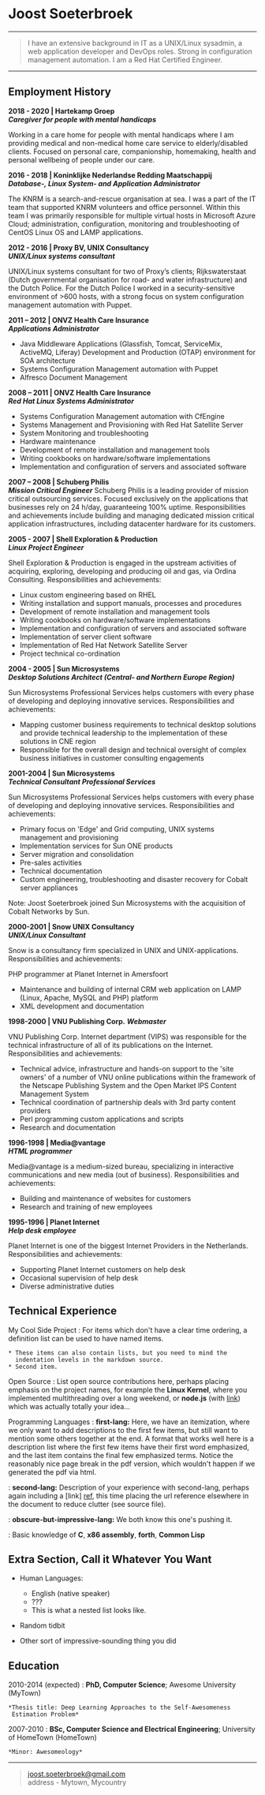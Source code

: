 Joost Soeterbroek
=================

----

> I have an extensive background in IT as a UNIX/Linux sysadmin, a web application 
> developer and DevOps roles. Strong in configuration management automation. I am 
> a Red Hat Certified Engineer.

----

Employment History
------------------

**2018 - 2020 | Hartekamp Groep**  
***Caregiver for people with mental handicaps***

Working in a care home for people with mental handicaps where I am providing medical and non-medical home care service to elderly/disabled clients. Focused on personal care, companionship, homemaking, health and personal wellbeing of people under our care.

**2016 - 2018 | Koninklijke Nederlandse Redding Maatschappij**  
***Database-, Linux System- and Application Administrator***

The KNRM is a search-and-rescue organisation at sea. I was a part of the IT team that supported KNRM volunteers and office personnel. Within this team I was primarily responsible for multiple virtual hosts in Microsoft Azure Cloud; administration, configuration, monitoring and troubleshooting of CentOS Linux OS and LAMP applications.

**2012 - 2016 | Proxy BV, UNIX Consultancy**  
***UNIX/Linux systems consultant***

UNIX/Linux systems consultant for two of Proxy’s clients; Rijkswaterstaat (Dutch governmental organisation for road- and water infrastructure) and the Dutch Police. For the Dutch Police I worked in a security-sensitive environment of >600 hosts, with a strong focus on system configuration management automation with Puppet.

**2011 – 2012 | ONVZ Health Care Insurance**  
***Applications Administrator***

* Java Middleware Applications  (Glassfish, Tomcat, ServiceMix, ActiveMQ, Liferay) Development and Production (OTAP) environment for SOA architecture
* Systems Configuration Management automation with Puppet
* Alfresco Document Management

**2008 – 2011 | ONVZ Health Care Insurance**  
***Red Hat Linux Systems Administrator***

* Systems Configuration Management automation with CfEngine
* Systems Management and Provisioning with Red Hat Satellite Server
* System Monitoring and troubleshooting
* Hardware maintenance
* Development of remote installation and management tools
* Writing cookbooks on hardware/software implementations
* Implementation and configuration of servers and associated software

**2007 – 2008 | Schuberg Philis**  
***Mission Critical Engineer***
Schuberg Philis is a leading provider of mission critical outsourcing services. Focused exclusively on the applications that businesses rely on 24 h/day, guaranteeing 100% uptime. Responsibilities and achievements include building and managing dedicated mission critical application infrastructures, including datacenter hardware for its customers.

**2005 - 2007 | Shell Exploration & Production**  
***Linux Project Engineer***

Shell Exploration & Production is engaged in the upstream activities of acquiring, exploring, developing and producing oil and gas, via Ordina Consulting. Responsibilities and achievements:

* Linux custom engineering based on RHEL
* Writing installation and support manuals, processes and procedures
* Development of remote installation and management tools
* Writing cookbooks on hardware/software implementations
* Implementation and configuration of servers and associated software
* Implementation of server client software
* Implementation of Red Hat Network Satellite Server
* Project technical co-ordination

**2004 - 2005 | Sun Microsystems**  
***Desktop Solutions Architect (Central- and Northern Europe Region)***

Sun Microsystems Professional Services helps customers with every phase of developing and deploying innovative services. Responsibilities and achievements:

* Mapping customer business requirements to technical desktop solutions and provide technical leadership to the implementation of these solutions in CNE region
* Responsible for the overall design and technical oversight of complex business initiatives in customer consulting engagements

**2001-2004 | Sun Microsystems**  
***Technical Consultant Professional Services***

Sun Microsystems Professional Services helps customers with every phase of developing and deploying innovative services. Responsibilities and achievements:

* Primary focus on 'Edge' and Grid computing, UNIX systems management and provisioning
* Implementation services for Sun ONE products
* Server migration and consolidation
* Pre-sales activities
* Technical documentation
* Custom engineering, troubleshooting and disaster recovery for Cobalt server appliances

Note: Joost Soeterbroek joined Sun Microsystems with the acquisition of Cobalt Networks by Sun.

**2000-2001 | Snow UNIX Consultancy**  
***UNIX/Linux Consultant***

Snow is a consultancy firm specialized in UNIX and UNIX-applications. Responsibilities and achievements:

PHP programmer at Planet Internet in Amersfoort
* Maintenance and building of internal CRM web application on LAMP (Linux, Apache, MySQL and PHP) platform
* XML development and documentation

**1998-2000 | VNU Publishing Corp.**
***Webmaster***

VNU Publishing Corp. Internet department (VIPS) was responsible for the technical infrastructure of all of its publications on the Internet. Responsibilities and achievements:

* Technical advice, infrastructure and hands-on support to the 'site owners' of a number of VNU online publications within the framework of the Netscape Publishing System and the Open Market IPS Content Management System
* Technical coordination of partnership deals with 3rd party content providers
* Perl programming custom applications and scripts
* Research and documentation

**1996-1998 | Media@vantage**  
***HTML programmer***

Media@vantage is a medium-sized bureau, specializing in interactive communications and new media (out of business). Responsibilities and achievements:

* Building and maintenance of websites for customers
* Research and training of new employees

**1995-1996 | Planet Internet**  
***Help desk employee***

Planet Internet is one of the biggest Internet Providers in the Netherlands. Responsibilities and achievements:

* Supporting Planet Internet customers on help desk
* Occasional supervision of help desk
* Diverse administrative duties


Technical Experience
--------------------

My Cool Side Project
:   For items which don't have a clear time ordering, a definition
    list can be used to have named items.

    * These items can also contain lists, but you need to mind the
      indentation levels in the markdown source.
    * Second item.

Open Source
:   List open source contributions here, perhaps placing emphasis on
    the project names, for example the **Linux Kernel**, where you
    implemented multithreading over a long weekend, or **node.js**
    (with [link](http://nodejs.org)) which was actually totally
    your idea...

Programming Languages
:   **first-lang:** Here, we have an itemization, where we only want
    to add descriptions to the first few items, but still want to
    mention some others together at the end. A format that works well
    here is a description list where the first few items have their
    first word emphasized, and the last item contains the final few
    emphasized terms. Notice the reasonably nice page break in the pdf
    version, which wouldn't happen if we generated the pdf via html.

:   **second-lang:** Description of your experience with second-lang,
    perhaps again including a [link] [ref], this time placing the url
    reference elsewhere in the document to reduce clutter (see source
    file). 

:   **obscure-but-impressive-lang:** We both know this one's pushing
    it.

:   Basic knowledge of **C**, **x86 assembly**, **forth**, **Common Lisp**

[ref]: https://github.com/githubuser/superlongprojectname

Extra Section, Call it Whatever You Want
----------------------------------------

* Human Languages:

     * English (native speaker)
     * ???
     * This is what a nested list looks like.

* Random tidbit

* Other sort of impressive-sounding thing you did


Education
---------

2010-2014 (expected)
:   **PhD, Computer Science**; Awesome University (MyTown)

    *Thesis title: Deep Learning Approaches to the Self-Awesomeness
     Estimation Problem*

2007-2010
:   **BSc, Computer Science and Electrical Engineering**; University of
    HomeTown (HomeTown)

    *Minor: Awesomeology*

----

> <joost.soeterbroek@gmail.com>\
> address - Mytown, Mycountry
